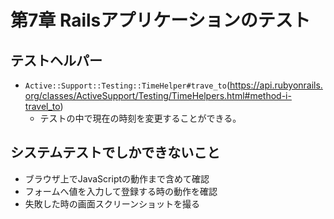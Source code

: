# 第7章 Railsアプリケーションのテスト
## テストヘルパー
- `Active::Support::Testing::TimeHelper#trave_to`(https://api.rubyonrails.org/classes/ActiveSupport/Testing/TimeHelpers.html#method-i-travel_to)
    - テストの中で現在の時刻を変更することができる。
## システムテストでしかできないこと
- ブラウザ上でJavaScriptの動作まで含めて確認
- フォームへ値を入力して登録する時の動作を確認
- 失敗した時の画面スクリーンショットを撮る
